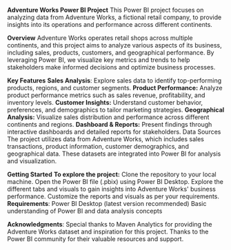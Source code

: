 **Adventure Works Power BI Project**
This Power BI project focuses on analyzing data from Adventure Works, a fictional retail company, to provide insights into its operations and performance across different continents.

**Overview**
Adventure Works operates retail shops across multiple continents, and this project aims to analyze various aspects of its business, including sales, products, customers, and geographical performance. By leveraging Power BI, we visualize key metrics and trends to help stakeholders make informed decisions and optimize business processes.

**Key Features**
**Sales Analysis**: Explore sales data to identify top-performing products, regions, and customer segments.
**Product Performance:** Analyze product performance metrics such as sales revenue, profitability, and inventory levels.
**Customer Insights:** Understand customer behavior, preferences, and demographics to tailor marketing strategies.
**Geographical Analysis:** Visualize sales distribution and performance across different continents and regions.
**Dashboard & Reports:** Present findings through interactive dashboards and detailed reports for stakeholders.
Data Sources
The project utilizes data from Adventure Works, which includes sales transactions, product information, customer demographics, and geographical data. These datasets are integrated into Power BI for analysis and visualization.

**Getting Started**
**To explore the project:**
Clone the repository to your local machine.
Open the Power BI file (.pbix) using Power BI Desktop.
Explore the different tabs and visuals to gain insights into Adventure Works' business performance.
Customize the reports and visuals as per your requirements.
**Requirements**: 
Power BI Desktop (latest version recommended)
Basic understanding of Power BI and data analysis concepts

**Acknowledgments**:
Special thanks to Maven Analytics for providing the Adventure Works dataset and inspiration for this project.
Thanks to the Power BI community for their valuable resources and support.
